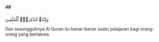##### 48

<span class="ayah">وَإِنَّهُۥ لَتَذْكِرَةٌۭ لِّلْمُتَّقِينَ</span>

<span class="ayah_translation">Dan sesungguhnya Al Quran itu benar-benar suatu pelajaran bagi orang-orang yang bertakwa.</span>
